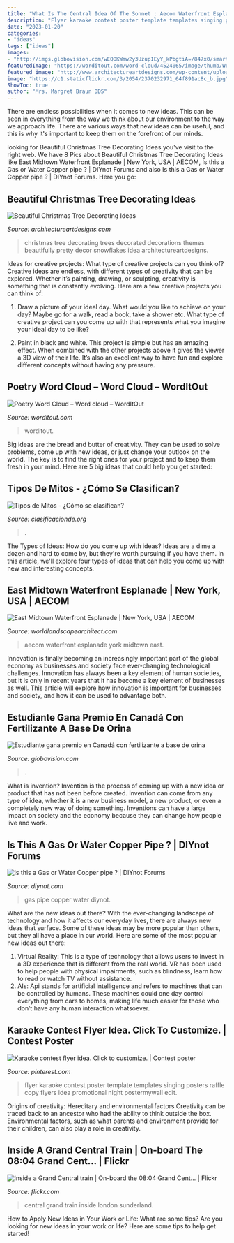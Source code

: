 ```yaml
---
title: "What Is The Central Idea Of The Sonnet : Aecom Waterfront Esplanade York Midtown East"
description: "Flyer karaoke contest poster template templates singing posters raffle copy flyers idea promotional night postermywall edit"
date: "2023-01-20"
categories:
- "ideas"
tags: ["ideas"]
images:
- "http://imgs.globovision.com/wEQOKWmw2y3UzupIEyY_kPbgtiA=/847x0/smart/1fc50099378c4831a0b03acf8ff9a35d"
featuredImage: "https://worditout.com/word-cloud/4524065/image/thumb/WordItOut-word-cloud-4524065.png"
featured_image: "http://www.architectureartdesigns.com/wp-content/uploads/2012/12/ArchitectureArtDesigns-Beautiful-Christmas-Tree-Decorating-Ideas-9.jpg"
image: "https://c1.staticflickr.com/3/2054/2370232971_64f891ac8c_b.jpg"
ShowToc: true
author: "Mrs. Margret Braun DDS"
---
```



There are endless possibilities when it comes to new ideas. This can be seen in everything from the way we think about our environment to the way we approach life. There are various ways that new ideas can be useful, and this is why it's important to keep them on the forefront of our minds.

	

		
looking for Beautiful Christmas Tree Decorating Ideas you've visit to the right web. We have 8 Pics about Beautiful Christmas Tree Decorating Ideas like East Midtown Waterfront Esplanade | New York, USA | AECOM, Is this a Gas or Water Copper pipe ? | DIYnot Forums and also Is this a Gas or Water Copper pipe ? | DIYnot Forums. Here you go:
		
    
## Beautiful Christmas Tree Decorating Ideas

<img loading=lazy src="http://www.architectureartdesigns.com/wp-content/uploads/2012/12/ArchitectureArtDesigns-Beautiful-Christmas-Tree-Decorating-Ideas-9.jpg" onerror="this.onerror=null;this.src='https://tse4.mm.bing.net/th?id=OIP.jYVZLUnuUcRi-CJVrJvFbQHaJ4&amp;pid=15.1';" alt="Beautiful Christmas Tree Decorating Ideas">

_Source: architectureartdesigns.com_

>christmas tree decorating trees decorated decorations themes beautifully pretty decor snowflakes idea architectureartdesigns. 

	

Ideas for creative projects: What type of creative projects can you think of?
Creative ideas are endless, with different types of creativity that can be explored. Whether it’s painting, drawing, or sculpting, creativity is something that is constantly evolving. Here are a few creative projects you can think of:
1) Draw a picture of your ideal day. What would you like to achieve on your day? Maybe go for a walk, read a book, take a shower etc. What type of creative project can you come up with that represents what you imagine your ideal day to be like?

2) Paint in black and white. This project is simple but has an amazing effect. When combined with the other projects above it gives the viewer a 3D view of their life. It’s also an excellent way to have fun and explore different concepts without having any pressure.

    
## Poetry Word Cloud – Word Cloud – WordItOut

<img loading=lazy src="https://worditout.com/word-cloud/4524065/image/thumb/WordItOut-word-cloud-4524065.png" onerror="this.onerror=null;this.src='https://tse1.mm.bing.net/th?id=OIP.1mL6vf_84VJm6uCFsi9kAQHaEl&amp;pid=15.1';" alt="Poetry Word Cloud – Word cloud – WordItOut">

_Source: worditout.com_

>worditout. 

	

Big ideas are the bread and butter of creativity. They can be used to solve problems, come up with new ideas, or just change your outlook on the world. The key is to find the right ones for your project and to keep them fresh in your mind. Here are 5 big ideas that could help you get started: 

    
## Tipos De Mitos - ¿Cómo Se Clasifican?

<img loading=lazy src="https://www.clasificacionde.org/wp-content/uploads/2019/02/Tipos-de-Mitos-1024x602.jpg" onerror="this.onerror=null;this.src='https://tse3.mm.bing.net/th?id=OIP.iqLbSaUwKuApj6zwY8z5CgHaEW&amp;pid=15.1';" alt="Tipos de Mitos - ¿Cómo se clasifican?">

_Source: clasificacionde.org_

>. 

	

The Types of Ideas: How do you come up with ideas?
Ideas are a dime a dozen and hard to come by, but they're worth pursuing if you have them. In this article, we'll explore four types of ideas that can help you come up with new and interesting concepts.

    
## East Midtown Waterfront Esplanade | New York, USA | AECOM

<img loading=lazy src="https://worldlandscapearchitect.com/wp-content/uploads/2015/11/aecom-emw-a-typical-run.jpg" onerror="this.onerror=null;this.src='https://tse4.mm.bing.net/th?id=OIP.39pXiPJM_t8jfX8WVYEa_wHaEc&amp;pid=15.1';" alt="East Midtown Waterfront Esplanade | New York, USA | AECOM">

_Source: worldlandscapearchitect.com_

>aecom waterfront esplanade york midtown east. 

	

Innovation is finally becoming an increasingly important part of the global economy as businesses and society face ever-changing technological challenges. Innovation has always been a key element of human societies, but it is only in recent years that it has become a key element of businesses as well. This article will explore how innovation is important for businesses and society, and how it can be used to advantage both.

    
## Estudiante Gana Premio En Canadá Con Fertilizante A Base De Orina

<img loading=lazy src="http://imgs.globovision.com/wEQOKWmw2y3UzupIEyY_kPbgtiA=/847x0/smart/1fc50099378c4831a0b03acf8ff9a35d" onerror="this.onerror=null;this.src='https://tse1.mm.bing.net/th?id=OIP.1J4KNn-A-31KSl5_upNwNwHaEK&amp;pid=15.1';" alt="Estudiante gana premio en Canadá con fertilizante a base de orina">

_Source: globovision.com_

>. 

	

What is invention?
Invention is the process of coming up with a new idea or product that has not been before created. Invention can come from any type of idea, whether it is a new business model, a new product, or even a completely new way of doing something. Inventions can have a large impact on society and the economy because they can change how people live and work.

    
## Is This A Gas Or Water Copper Pipe ? | DIYnot Forums

<img loading=lazy src="https://www.diynot.com/diy/attachments/107490/" onerror="this.onerror=null;this.src='https://tse3.mm.bing.net/th?id=OIP.O1YHZsCYA5J03pv2rs5uuwHaJ4&amp;pid=15.1';" alt="Is this a Gas or Water Copper pipe ? | DIYnot Forums">

_Source: diynot.com_

>gas pipe copper water diynot. 

	

What are the new ideas out there?
With the ever-changing landscape of technology and how it affects our everyday lives, there are always new ideas that surface. Some of these ideas may be more popular than others, but they all have a place in our world. Here are some of the most popular new ideas out there: 
1. Virtual Reality: This is a type of technology that allows users to invest in a 3D experience that is different from the real world. VR has been used to help people with physical impairments, such as blindness, learn how to read or watch TV without assistance. 
2. AIs: Api stands for artificial intelligence and refers to machines that can be controlled by humans. These machines could one day control everything from cars to homes, making life much easier for those who don’t have any human interaction whatsoever. 

    
## Karaoke Contest Flyer Idea. Click To Customize. | Contest Poster

<img loading=lazy src="https://i.pinimg.com/736x/6e/f0/aa/6ef0aa30118d0038f4f88b0d0baf704a--poster-templates-karaoke.jpg" onerror="this.onerror=null;this.src='https://tse3.mm.bing.net/th?id=OIP.Ap6H4lAbF1QwPTH88_cQoAHaLH&amp;pid=15.1';" alt="Karaoke contest flyer idea. Click to customize. | Contest poster">

_Source: pinterest.com_

>flyer karaoke contest poster template templates singing posters raffle copy flyers idea promotional night postermywall edit. 

	

Origins of creativity: Hereditary and environmental factors
Creativity can be traced back to an ancestor who had the ability to think outside the box. Environmental factors, such as what parents and environment provide for their children, can also play a role in creativity.

    
## Inside A Grand Central Train | On-board The 08:04 Grand Cent… | Flickr

<img loading=lazy src="https://c1.staticflickr.com/3/2054/2370232971_64f891ac8c_b.jpg" onerror="this.onerror=null;this.src='https://tse2.mm.bing.net/th?id=OIP.OVK_FRgbwueEGg3_7Xb1JAHaFj&amp;pid=15.1';" alt="Inside a Grand Central train | On-board the 08:04 Grand Cent… | Flickr">

_Source: flickr.com_

>central grand train inside london sunderland. 

	

How to Apply New Ideas in Your Work or Life: What are some tips?
Are you looking for new ideas in your work or life? Here are some tips to help get started!

